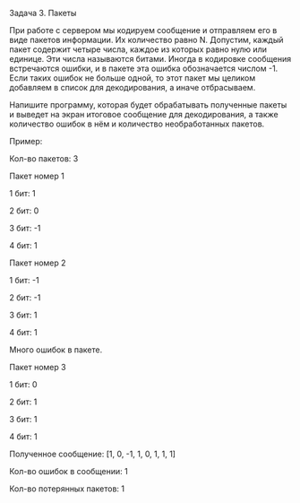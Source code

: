 Задача 3. Пакеты

При работе с сервером мы кодируем сообщение и отправляем его в виде пакетов информации. Их количество равно N. Допустим, каждый пакет содержит четыре числа, каждое из которых равно нулю или единице. Эти числа называются битами. Иногда в кодировке сообщения встречаются ошибки, и в пакете эта ошибка обозначается числом -1. Если таких ошибок не больше одной, то этот пакет мы целиком добавляем в список для декодирования, а иначе отбрасываем. 


Напишите программу, которая будет обрабатывать полученные пакеты и выведет на экран итоговое сообщение для декодирования, а также количество ошибок в нём и количество необработанных пакетов. 


Пример:

Кол-во пакетов: 3


Пакет номер 1

1 бит: 1

2 бит: 0

3 бит: -1

4 бит: 1


Пакет номер 2

1 бит: -1

2 бит: -1

3 бит: 1

4 бит: 1

Много ошибок в пакете.


Пакет номер 3

1 бит: 0

2 бит: 1

3 бит: 1

4 бит: 1


Полученное сообщение: [1, 0, -1, 1, 0, 1, 1, 1]

Кол-во ошибок в сообщении: 1

Кол-во потерянных пакетов: 1
